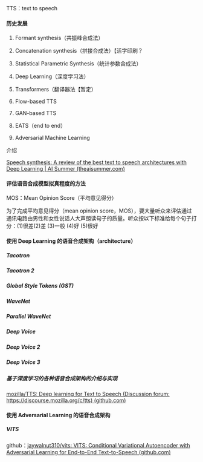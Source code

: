 TTS：text to speech

#### 历史发展

1. Formant synthesis（共振峰合成法）

2. Concatenation synthesis（拼接合成法）【活字印刷？

3. Statistical Parametric Synthesis（统计参数合成法）

4. Deep Learning（深度学习法）

5. Transformers（翻译器法【暂定）

6. Flow-based TTS

7. GAN-based TTS

8. EATS（end to end）

9. Adversarial Machine Learning

介绍

[Speech synthesis: A review of the best text to speech architectures with Deep Learning | AI Summer (theaisummer.com)](https://theaisummer.com/text-to-speech/)

#### 评估语音合成模型拟真程度的方法

MOS：Mean Opinion Score（平均意见得分）

为了完成平均意见得分（mean opinion score，MOS），要大量听众来评估通过通讯电路由男性和女性说话人大声朗读句子的质量。听众按以下标准给每个句子打分：(1)很差(2)差 (3)一般 (4)好 (5)很好

#### 使用 Deep Learning 的语音合成架构（architecture）

##### Tacotron

##### Tacotron 2

##### Global Style Tokens (GST)

##### WaveNet

##### Parallel WaveNet

##### Deep Voice

##### Deep Voice 2

##### Deep Voice 3

##### 基于深度学习的各种语音合成架构的介绍与实现

[mozilla/TTS: Deep learning for Text to Speech (Discussion forum: https://discourse.mozilla.org/c/tts) (github.com)](https://github.com/mozilla/TTS)

#### 使用 Adversarial Learning 的语音合成架构

##### VITS

github：[jaywalnut310/vits: VITS: Conditional Variational Autoencoder with Adversarial Learning for End-to-End Text-to-Speech (github.com)](https://github.com/jaywalnut310/vits)
